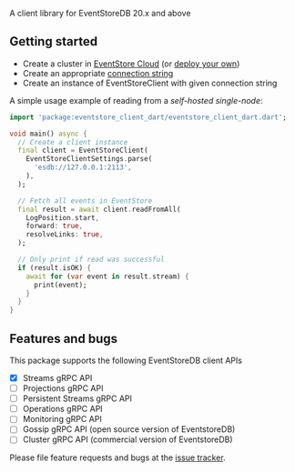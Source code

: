 A client library for EventStoreDB 20.x and above

## Getting started
* Create a cluster in [EventStore Cloud](https://developers.eventstore.com/cloud/intro/) (or [deploy your own](https://developers.eventstore.com/server/v21.6/docs/installation/#quick-start-preview))
* Create an appropriate [connection string](https://developers.eventstore.com/clients/grpc/getting-started/#connection-details)
* Create an instance of EventStoreClient with given connection string

A simple usage example of reading from a _self-hosted single-node_:

```dart
import 'package:eventstore_client_dart/eventstore_client_dart.dart';

void main() async {
  // Create a client instance
  final client = EventStoreClient(
    EventStoreClientSettings.parse(
      'esdb://127.0.0.1:2113',
    ),
  );

  // Fetch all events in EventStore
  final result = await client.readFromAll(
    LogPosition.start,
    forward: true,
    resolveLinks: true,
  );

  // Only print if read was successful
  if (result.isOK) {
    await for (var event in result.stream) {
      print(event);
    }
  }
}
```


## Features and bugs

This package supports the following EventStoreDB client APIs

- [x] Streams gRPC API
- [ ] Projections gRPC API
- [ ] Persistent Streams gRPC API
- [ ] Operations gRPC API
- [ ] Monitoring gRPC API
- [ ] Gossip gRPC API (open source version of EventstoreDB)
- [ ] Cluster gRPC API (commercial version of EventstoreDB)

Please file feature requests and bugs at the [issue tracker][tracker].

[tracker]: https://github.com/DISCOOS/eventstore-client-dart/issues/new
